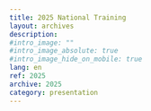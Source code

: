 ```yaml
---
title: 2025 National Training
layout: archives
description:
#intro_image: ""
#intro_image_absolute: true
#intro_image_hide_on_mobile: true
lang: en
ref: 2025
archive: 2025
category: presentation
---
```

